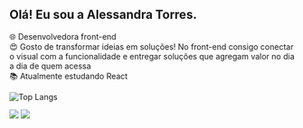 ## Olá! Eu sou a Alessandra Torres.

🌐 Desenvolvedora front-end <br>
😍 Gosto de transformar ideias em soluções! No front-end consigo conectar o visual com a funcionalidade e entregar soluções que agregam valor no dia a dia de quem acessa <br>
📚 Atualmente estudando React

![Top Langs](https://github-readme-stats.vercel.app/api/top-langs/?username=tsantosale&layout=compact&theme=dark)
<div>
  <a href="https://www.linkedin.com/in/alessandra-torres-43661157/"><image src="https://img.shields.io/badge/LinkedIn-0077B5?style=for-the-badge&logo=linkedin&logoColor=white"></a>
  <a href="https://www.instagram.com/ale.storres/"><image src="https://img.shields.io/badge/Instagram-E4405F?style=for-the-badge&logo=instagram&logoColor=white"></a>
</div>


<!--
**tsantosale/tsantosale** is a ✨ _special_ ✨ repository because its `README.md` (this file) appears on your GitHub profile.

Here are some ideas to get you started:

- 🔭 I’m currently working on ...
- 🌱 I’m currently learning ...
- 👯 I’m looking to collaborate on ...
- 🤔 I’m looking for help with ...
- 💬 Ask me about ...
- 📫 How to reach me: ...
- 😄 Pronouns: ...
- ⚡ Fun fact: ...
-->
